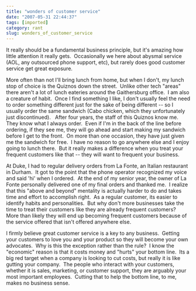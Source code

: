 ```yaml
---
title: "wonders of customer service"
date: "2007-05-31 22:44:37"
tags: [imported]
category: rant
slug: wonders_of_customer_service
---
```

	
It really should be a fundamental business principle, but it's amazing how little attention it really gets.  Occasionally we here about abysmal service (AOL, any outsourced phone support, etc), but rarely does good customer service get great exposure.

More often than not I'll bring lunch from home, but when I don't, my lunch stop of choice is the Quiznos down the street.  Unlike other tech "areas" there aren't a lot of lunch eateries around the Gaithersburg office.  I am also a creature of habit.  Once I find something I like, I don't usually feel the need to order something different just for the sake of being different -- so I usually order the same sandwich (Cabo chicken, which they unfortunately just discontinued).   After four years, the staff of this Quiznos know me.  They know what I always order.  Even if I'm in the back of the line before ordering, if they see me, they will go ahead and start making my sandwich before I get to the front.  On more than one occasion, they have just given me the sandwich for free.  I have no reason to go anywhere else and I enjoy going to lunch there.  But it really makes a difference when you treat your frequent customers like that -- they will want to frequent your business.

At Duke, I had to regular delivery orders from La Fonte, an Italian restaurant in Durham.  It got to the point that the phone operator recognized my voice and said 'hi' when I ordered.  At the end of my senior year, the owner of La Fonte personally delivered one of my final orders and thanked me.  I realize that this "above and beyond" mentality is actually harder to do and takes time and effort to accomplish right.  As a regular customer, its easier to identify habits and personalities.  But why don't more businesses take the time to treat their customers like they are already frequent customers?  More than likely they will end up becoming frequent customers because of the service offered that isn't offered anywhere else.

I firmly believe great customer service is a key to any business.  Getting your customers to love you and your product so they will become your own advocates.  Why is this the exception rather than the rule?  I know the "economic" reason is that it costs money and "hurts" your bottom line.  Its a big red target when a company is looking to cut costs, but really it is like gutting your company.  The people who interact with your customers, whether it is sales, marketing, or customer support, they are arguably your most important employees.  Cutting that to help the bottom line, to me, makes no business sense.

